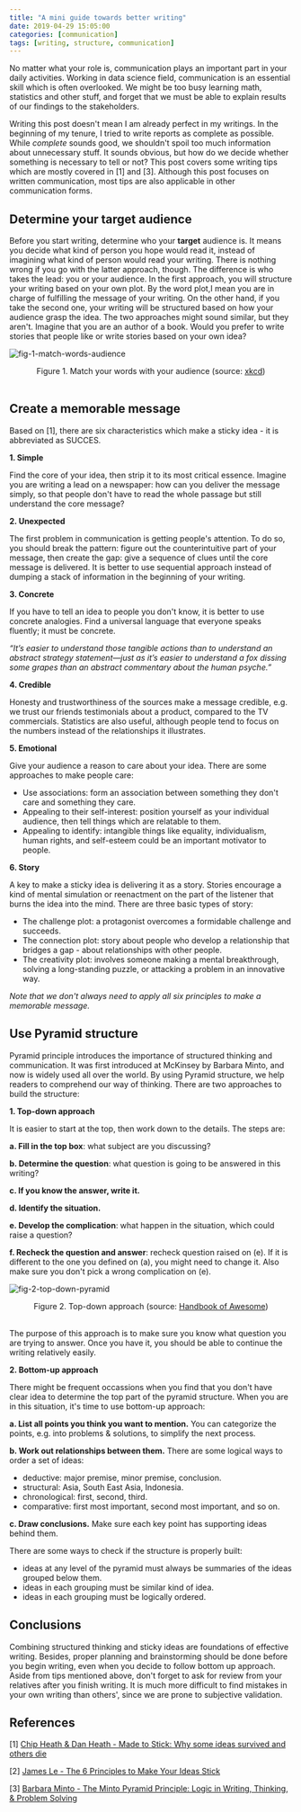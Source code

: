 ```yaml
---
title: "A mini guide towards better writing"
date: 2019-04-29 15:05:00
categories: [communication]
tags: [writing, structure, communication]
---
```


No matter what your role is, communication plays an important part in your daily activities. Working in data science field, communication is an essential skill which is often overlooked. We might be too busy learning math, statistics and other stuff, and forget that we must be able to explain results of our findings to the stakeholders.

Writing this post doesn't mean I am already perfect in my writings. In the beginning of my tenure, I tried to write reports as complete as possible. While *complete* sounds good, we shouldn't spoil too much information about unnecessary stuff. It sounds obvious, but how do we decide whether something is necessary to tell or not? This post covers some writing tips which are mostly covered in [1] and [3]. Although this post focuses on written communication, most tips are also applicable in other communication forms.

## Determine your target audience

Before you start writing, determine who your **target** audience is. It means you decide what kind of person you hope would read it, instead of imagining what kind of person would read your writing. There is nothing wrong if you go with the latter approach, though. The difference is who takes the lead: you or your audience. In the first approach, you will structure your writing based on your own plot. By the word plot,I mean you are in charge of fulfilling the message of your writing. On the other hand, if you take the second one, your writing will be structured based on how your audience grasp the idea. The two approaches might sound similar, but they aren't. Imagine that you are an author of a book. Would you prefer to write stories that people like or write stories based on your own idea?

![fig-1-match-words-audience](http://imgs.xkcd.com/comics/fairy_tales.png)
<center>Figure 1. Match your words with your audience (source: <a href="http://xkcdsucks.blogspot.com/2011/03/comic-872-grimms-calculus.html)">xkcd</a>)</center><br />

## Create a memorable message

Based on [1], there are six characteristics which make a sticky idea - it is abbreviated as SUCCES.

**1. Simple**

Find the core of your idea, then strip it to its most critical essence. Imagine you are writing a lead on a newspaper: how can you deliver the message simply, so that people don't have to read the whole passage but still understand the core message?

**2. Unexpected**

The first problem in communication is getting people's attention. To do so, you should break the pattern: figure out the counterintuitive part of your message, then create the gap: give a sequence of clues until the core message is delivered. It is better to use sequential approach instead of dumping a stack of information in the beginning of your writing.

**3. Concrete**

If you have to tell an idea to people you don't know, it is better to use concrete analogies. Find a universal language that everyone speaks fluently; it must be concrete.

*“It’s easier to understand those tangible actions than to understand an abstract strategy statement—just as it’s easier to understand a fox dissing some grapes than an abstract commentary about the human psyche.”*

**4. Credible**

Honesty and trustworthiness of the sources make a message credible, e.g. we trust our friends testimonials about a product, compared to the TV commercials. Statistics are also useful, although people tend to focus on the numbers instead of the relationships it illustrates.

**5. Emotional**

Give your audience a reason to care about your idea. There are some approaches to make people care:
- Use associations: form an association between something they don't care and something they care.
- Appealing to their self-interest: position yourself as your individual audience, then tell things which are relatable to them.
- Appealing to identify: intangible things like equality, individualism, human rights, and self-esteem could be an important motivator to people.

**6. Story**

A key to make a sticky idea is delivering it as a story. Stories encourage a kind of mental simulation or reenactment on the part of the listener that burns the idea into the mind. There are three basic types of story:
- The challenge plot: a protagonist overcomes a formidable challenge and succeeds.
- The connection plot: story about people who develop a relationship that bridges a gap - about relationships with other people.
- The creativity plot: involves someone making a mental breakthrough, solving a long-standing puzzle, or attacking a problem in an innovative way.

*Note that we don't always need to apply all six principles to make a memorable message.*

## Use Pyramid structure
Pyramid principle introduces the importance of structured thinking and communication. It was first introduced at McKinsey by Barbara Minto, and now is widely used all over the world. By using Pyramid structure, we help readers to comprehend our way of thinking. There are two approaches to build the structure:

**1. Top-down approach**

It is easier to start at the top, then work down to the details. The steps are:

**a. Fill in the top box**: what subject are you discussing?

**b. Determine the question**: what question is going to be answered in this writing?

**c. If you know the answer, write it.**

**d. Identify the situation.**

**e. Develop the complication**: what happen in the situation, which could raise a question?

**f. Recheck the question and answer**: recheck question raised on (e). If it is different to the one you defined on (a), you might need to change it. Also make sure you don't pick a wrong complication on (e).

![fig-2-top-down-pyramid](http://handbookofawesome.com/wp-content/uploads/2012/01/Pyramid1-v1.png)
<center>Figure 2. Top-down approach (source: <a href="http://handbookofawesome.com/2012/01/presenting-like-a-pro/)">Handbook of Awesome</a>)</center><br />

The purpose of this approach is to make sure you know what question you are trying to answer. Once you have it, you should be able to continue the writing relatively easily.

**2. Bottom-up approach**

There might be frequent occassions when you find that you don't have clear idea to determine the top part of the pyramid structure. When you are in this situation, it's time to use bottom-up approach:

**a. List all points you think you want to mention.** You can categorize the points, e.g. into problems & solutions, to simplify the next process.

**b. Work out relationships between them.** There are some logical ways to order a set of ideas:
- deductive: major premise, minor premise, conclusion.
- structural: Asia, South East Asia, Indonesia.
- chronological: first, second, third.
- comparative: first most important, second most important, and so on.

**c. Draw conclusions.** Make sure each key point has supporting ideas behind them.

There are some ways to check if the structure is properly built:
- ideas at any level of the pyramid must always be summaries of the ideas grouped below them.
- ideas in each grouping must be similar kind of idea.
- ideas in each grouping must be logically ordered.

## Conclusions

Combining structured thinking and sticky ideas are foundations of effective writing. Besides, proper planning and brainstorming should be done before you begin writing, even when you decide to follow bottom up approach. Aside from tips mentioned above, don't forget to ask for review from your relatives after you finish writing. It is much more difficult to find mistakes in your own writing than others', since we are prone to subjective validation.

## References

[1] [Chip Heath & Dan Heath - Made to Stick: Why some ideas survived and others die](https://www.goodreads.com/book/show/69242.Made_to_Stick?from_search=true)

[2] [James Le - The 6 Principles to Make Your Ideas Stick](https://medium.com/constraint-drives-creativity/the-6-principles-to-make-your-ideas-stick-91a17229c949)

[3] [Barbara Minto - The Minto Pyramid Principle: Logic in Writing, Thinking, & Problem Solving](https://www.goodreads.com/book/show/33206.The_Minto_Pyramid_Principle)